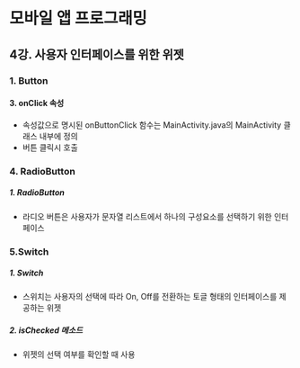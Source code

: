 # 모바일 앱 프로그래밍

## 4강. 사용자 인터페이스를 위한 위젯

### 1. Button

#### 3. onClick 속성

- 속성값으로 명시된 onButtonClick 함수는 MainActivity.java의 MainActivity 클래스 내부에 정의
- 버튼 클릭시 호출

### 4. RadioButton

##### 1. RadioButton

- 라디오 버튼은 사용자가 문자열 리스트에서 하나의 구성요소를 선택하기 위한 인터페이스

### 5.Switch

##### 1. Switch

- 스위치는 사용자의 선택에 따라 On, Off를 전환하는 토글 형태의 인터페이스를 제공하는 위젯

##### 2. isChecked 메소드

- 위젯의 선택 여부를 확인할 때 사용